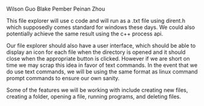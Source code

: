 Wilson Guo
Blake Pember
Peinan Zhou

This file explorer will use c code and will run as a .txt file using dirent.h which supposedly comes standard for windows these days. We could also potentially achieve the same result using the c++ process api. 

Our file explorer should also have a user interface, which should be able to display an icon for each file when the directory is opened and it should close when the appropriate button is clicked. However if we are short on time we may scrap this idea in favor of text commands. In the event that we do use text commands, we will be using the same format as linux command prompt commands to ensure our own sanity. 

Some of the features we will be working with include creating new files, creating a folder, opening a file, running programs, and deleting files. 
